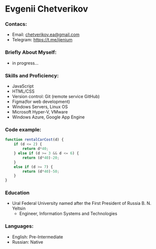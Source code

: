 # Evgenii Chetverikov

### Contacs:
* Email: chetverikov.ea@gmail.com
* Telegram: https://t.me/ijenium

### Briefly About Myself:
* in progress...

### Skills and Proficiency:
* JavaScript
* HTML/CSS
* Version control: Git (remote service GitHub)
* Figma(for web development)
* Windows Servers, Linux OS
* Microsoft Hyper-V, VMware 
* Windows Azure, Google App Engine

### Code example:
```javascript
function rentalCarCost(d) {
    if (d <= 2) {
        return d*40;
    } else if (d >= 3 && d <= 6) {
        return (d*40)-20;
    }
    else if (d >= 7) {
        return (d*40)-50;
    }
}
```

### Education
* Ural Federal University named after the First President of Russia B. N. Yeltsin
  * Engineer, Information Systems and Technologies

### Languages:
* English: Pre-Intermediate
* Russian: Native
